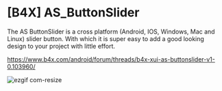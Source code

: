 # [B4X] AS_ButtonSlider
The AS ButtonSlider is a cross platform (Android, IOS, Windows, Mac and Linux) slider button. With which it is super easy to add a good looking design to your project with little effort.

https://www.b4x.com/android/forum/threads/b4x-xui-as-buttonslider-v1-0.103960/

![ezgif com-resize](https://github.com/StolteX/AS_ButtonSlider/assets/79589469/18ab8896-6e4e-4330-aa8e-79a64628b164)
